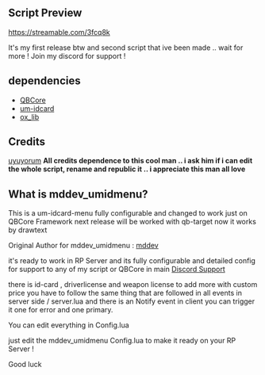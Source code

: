 ## **Script Preview**
https://streamable.com/3fcq8k

It's my first release btw and second script that ive been made .. wait for more !
Join my discord for support !

## **dependencies**
- [QBCore](https://github.com/qbcore-framework/qb-core)
- [um-idcard](https://github.com/alp1x/um-idcard)
- [ox_lib](https://github.com/overextended/ox_lib.git)

## **Credits**
[uyuyorum](https://github.com/alp1x) **All credits dependence to this cool man .. i ask him if i can edit the whole script, rename and republic it .. i appreciate this man all love**

## **What is mddev_umidmenu?**

This is a um-idcard-menu fully configurable and changed to work just on QBCore Framework 
next release will be worked with qb-target now it works by drawtext

Original Author for mddev_umidmenu : [mddev](https://github.com/j-mdd)

it's ready to work in RP Server and its fully configurable and detailed config
for support to any of my script or QBCore in main [Discord Support](https://discord.gg/5BhmYRHmbU)



there is id-card , driverlicense and weapon license to add more with custom price you have to follow the same thing that are followed in all events in server side / server.lua
and there is an Notify event in client you can trigger it one for error and one primary.

You can edit everything in Config.lua

just edit the mddev_umidmenu Config.lua to make it ready on your RP Server !

Good luck
